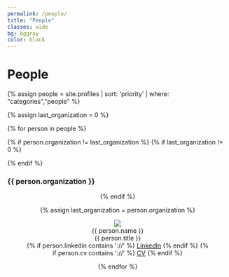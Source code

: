 ```yaml
---
permalink: /people/
title: "People"
classes: wide
bg: bggray
color: black
---
```


# People

{% assign people = site.profiles | sort: 'priority' | where: "categories","people" %}

{% assign last_organization = 0 %}

{% for person in people %}

{% if person.organization != last_organization %}
{% if last_organization != 0 %}
</center>
{% endif %}

<h3> {{ person.organization }} </h3>

<center>
{% endif %}

{% assign last_organization = person.organization %}

<figure class="collaborator">
  <div class="collaborator-img-wrapper">
    <img src="{{ person.picture }}">
  </div>
  <figcaption>
    <span class="collaborator-name">{{ person.name }}</span><br>{{ person.title }}
    <br>
{% if person.linkedin contains '://' %}
    <a href="{{ person.linkedin }}"><i class="fa fa-linkedin-square"></i> LinkedIn</a>
{% endif %}
{% if person.cv contains '://' %}
    <a href="{{ person.cv }}"><i class="fa fa-file-pdf"></i> CV</a>
{% endif %}
  </figcaption>
</figure>

{% endfor %}

</center>
